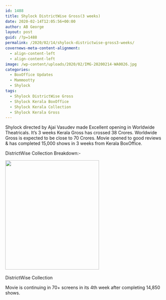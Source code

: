 ```yaml
---
id: 1488
title: Shylock DistrictWise Gross(3 weeks)
date: 2020-02-14T12:05:56+00:00
author: AB George
layout: post
guid: /?p=1488
permalink: /2020/02/14/shylock-districtwise-gross3-weeks/
covernews-meta-content-alignment:
  - align-content-left
  - align-content-left
image: /wp-content/uploads/2020/02/IMG-20200214-WA0026.jpg
categories:
  - BoxOffice Updates
  - Mammootty
  - Shylock
tags:
  - Shylock DistrictWise Gross
  - Shylock Kerala BoxOffice
  - Shylock Kerala Collection
  - Shylock Kerala Gross
---
```

Shylock directed by Ajai Vasudev made Excellent opening in Worldwide Theatricals. It&#8217;s 3 weeks Kerala Gross has crossed 38 Crores. Worldwide Gross is expected to be close to 70 Crores. Movie opened to good reviews & has completed 15,000 shows in 3 weeks from Kerala BoxOffice. 

DistrictWise Collection Breakdown:-

<img loading="lazy" width="296" height="345" src="/wp-content/uploads/2020/02/IMG-20200214-WA0021.jpg" alt="" class="wp-image-1489" srcset="/wp-content/uploads/2020/02/IMG-20200214-WA0021.jpg 296w, /wp-content/uploads/2020/02/IMG-20200214-WA0021-257x300.jpg 257w" sizes="(max-width: 296px) 100vw, 296px" /> <figcaption>DistrictWise Collection</figcaption> 

Movie is continuing in 70+ screens in its 4th week after completing 14,850 shows.